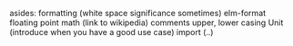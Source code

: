 asides:
  formatting (white space significance sometimes)
  elm-format
  floating point math (link to wikipedia)
  comments
  upper, lower casing
  Unit (introduce when you have a good use case)
  import (..)